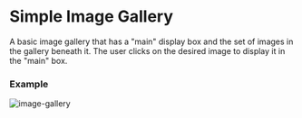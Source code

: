 # Simple Image Gallery
A basic image gallery that has a "main" display box and the set of images in the gallery beneath it. The user clicks on the desired image to display it in the "main" box.






### __Example__
![image-gallery](https://user-images.githubusercontent.com/41505038/57174732-1994a600-6df8-11e9-990e-7c51ab353256.gif)

